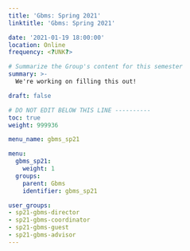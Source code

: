 ```yaml
---
title: 'Gbms: Spring 2021'
linktitle: 'Gbms: Spring 2021'

date: '2021-01-19 18:00:00'
location: Online
frequency: <?UNK?>

# Summarize the Group's content for this semester
summary: >-
  We're working on filling this out!

draft: false

# DO NOT EDIT BELOW THIS LINE ----------
toc: true
weight: 999936

menu_name: gbms_sp21

menu:
  gbms_sp21:
    weight: 1
  groups:
    parent: Gbms
    identifier: gbms_sp21

user_groups:
- sp21-gbms-director
- sp21-gbms-coordinator
- sp21-gbms-guest
- sp21-gbms-advisor
---
```

